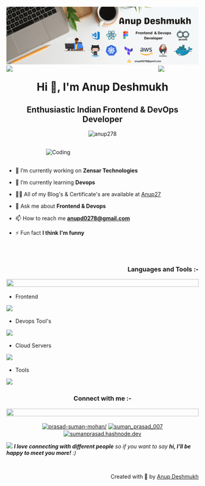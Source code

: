 ![logo](Background.png)
<img align="left" src="https://user-images.githubusercontent.com/65187002/144930161-2f783401-8d27-4fdf-a2f7-cc0ba32f1f1f.gif" width="21%" style="display:inline;"><img align="right" src="https://user-images.githubusercontent.com/65187002/144930161-2f783401-8d27-4fdf-a2f7-cc0ba32f1f1f.gif" width="21%" style="display:inline;">



<h1 align="center">Hi 👋, I'm Anup Deshmukh</h1>

<h2 align="center">Enthusiastic Indian Frontend & DevOps Developer</h2>


<p align="center"> <img src="https://komarev.com/ghpvc/?username=anup278&label=Profile%20views&color=0e75b6&style=flat" alt="anup278" /> </p>

</p>
<br>
<img align="right" alt="Coding" width="400" src="https://user-images.githubusercontent.com/74038190/229223263-cf2e4b07-2615-4f87-9c38-e37600f8381a.gif">
</br><br>

- 🔭 I’m currently working on **Zensar Technologies**

- 🌱 I’m currently learning **Devops**

- 👨‍💻 All of my Blog's & Certificate's are available at [Anup27](https://blog-anup.hashnode.dev)

- 💬 Ask me about **Frontend & Devops**

- 📫 How to reach me **anupd0278@gmail.com**

- ⚡ Fun fact **I think I'm funny**

</br>
<br>

<h3 align="right">Languages and Tools :- </h3>

<img src="https://i.imgur.com/dBaSKWF.gif" height="20" width="100%">

- Frontend
<p align="left">
  <a href="https://skillicons.dev">
    <img src="https://skillicons.dev/icons?i=figma,html,css,js,react,bootstrap,materialui" />
  </a>
</p>

- Devops Tool's
<p align="left">
  <a href="https://skillicons.dev">
    <img src="https://skillicons.dev/icons?i=jenkins,docker,kubernetes,terraform,ansible" />
  </a>
</p>

- Cloud Servers
<p align="left">
  <a href="https://skillicons.dev">
    <img src="https://skillicons.dev/icons?i=aws,azure" />
  </a>
</p>

- Tools
<p align="left">
  <a href="https://skillicons.dev">
    <img src="https://skillicons.dev/icons?i=vscode,git,github,linux" />
  </a>
</p>


<h3 align="center">Connect with me :- </h3>
<img src="https://i.imgur.com/dBaSKWF.gif" height="20" width="100%">

<p align="center">
<a href="https://linkedin.com/in/anup2789" target="blank"><img align="center" src="https://raw.githubusercontent.com/rahuldkjain/github-profile-readme-generator/master/src/images/icons/Social/linked-in-alt.svg" alt="prasad-suman-mohan/" height="30" width="40" /></a>
<a href="https://www.instagram.com/anup2799?igsh=OTFid3RyOTRldzFo" target="blank"><img align="center" src="https://raw.githubusercontent.com/rahuldkjain/github-profile-readme-generator/master/src/images/icons/Social/instagram.svg" alt="suman_prasad_007" height="30" width="40" /></a>
<a href="https://blog-anup.hashnode.dev" target="blank"><img align="center" src="https://raw.githubusercontent.com/rahuldkjain/github-profile-readme-generator/master/src/images/icons/Social/hashnode.svg" alt="sumanprasad.hashnode.dev" height="30" width="40" /></a>
</p>

<img src="https://media.giphy.com/media/LnQjpWaON8nhr21vNW/giphy.gif" width="60"> <em><b>I love connecting with different people</b> so if you want to say <b>hi, I'll be happy to meet you more!</b> :)</em>

<br>
<p align="right" > Created with 🧡 by <a href="https://www.linkedin.com/in/anup2789">Anup Deshmukh</a></p>
